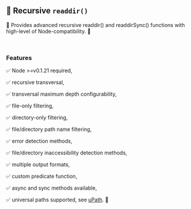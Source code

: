 ## 🔁 Recursive `readdir()`

📖 Provides advanced recursive readdir() and readdirSync() functions with high-level of Node-compatibility. 📁

<br>

### Features

✅ Node >=v0.1.21 required,

✅ recursive transversal,

✅ transversal maximum depth configurability,

✅ file-only filtering,

✅ directory-only filtering,

✅ file/directory path name filtering,

✅ error detection methods,

✅ file/directory inaccessibility detection methods,

✅ multiple output formats,

✅ custom predicate function,

✅ async and sync methods available,

✅ universal paths supported, see [uPath](https://www.npmjs.com/package/@igor.dvlpr/upath). 🎉
